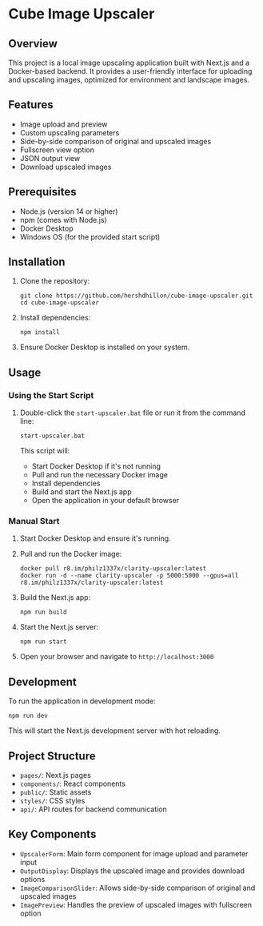 # Cube Image Upscaler

## Overview
This project is a local image upscaling application built with Next.js and a Docker-based backend. It provides a user-friendly interface for uploading and upscaling images, optimized for environment and landscape images.

## Features
- Image upload and preview
- Custom upscaling parameters
- Side-by-side comparison of original and upscaled images
- Fullscreen view option
- JSON output view
- Download upscaled images

## Prerequisites
- Node.js (version 14 or higher)
- npm (comes with Node.js)
- Docker Desktop
- Windows OS (for the provided start script)

## Installation

1. Clone the repository:
   ```
   git clone https://github.com/hershdhillon/cube-image-upscaler.git
   cd cube-image-upscaler
   ```

2. Install dependencies:
   ```
   npm install
   ```

3. Ensure Docker Desktop is installed on your system.

## Usage

### Using the Start Script

1. Double-click the `start-upscaler.bat` file or run it from the command line:
   ```
   start-upscaler.bat
   ```

   This script will:
    - Start Docker Desktop if it's not running
    - Pull and run the necessary Docker image
    - Install dependencies
    - Build and start the Next.js app
    - Open the application in your default browser

### Manual Start

1. Start Docker Desktop and ensure it's running.

2. Pull and run the Docker image:
   ```
   docker pull r8.im/philz1337x/clarity-upscaler:latest
   docker run -d --name clarity-upscaler -p 5000:5000 --gpus=all r8.im/philz1337x/clarity-upscaler:latest
   ```

3. Build the Next.js app:
   ```
   npm run build
   ```

4. Start the Next.js server:
   ```
   npm run start
   ```

5. Open your browser and navigate to `http://localhost:3000`

## Development

To run the application in development mode:

```
npm run dev
```

This will start the Next.js development server with hot reloading.

## Project Structure

- `pages/`: Next.js pages
- `components/`: React components
- `public/`: Static assets
- `styles/`: CSS styles
- `api/`: API routes for backend communication

## Key Components

- `UpscalerForm`: Main form component for image upload and parameter input
- `OutputDisplay`: Displays the upscaled image and provides download options
- `ImageComparisonSlider`: Allows side-by-side comparison of original and upscaled images
- `ImagePreview`: Handles the preview of upscaled images with fullscreen option
